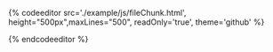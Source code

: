 {% codeeditor   src='./example/js/fileChunk.html', height="500px",maxLines="500", readOnly='true', theme='github' %}

{% endcodeeditor %}

